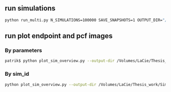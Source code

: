 
## run simulations
```bash
python run_multi.py N_SIMULATIONS=100000 SAVE_SNAPSHOTS=1 OUTPUT_DIR="/Volumes/LaCie/Thesis_work/Simulations_base" --BATCH_SIZE=250
```

## run plot endpoint and pcf images
### By parameters
```bash
patrik$ python plot_sim_overview.py --output-dir /Volumes/LaCie/Thesis_work/Simulations_base --by-params --D 0.01 --tol-log10-d 0.02 --radius 7.5 --tol-r 2.5 --log10-alpha -5.1 --tol-log10-alpha 0.2
```

### By sim\_id
```bash
python plot_sim_overview.py --output-dir /Volumes/LaCie/Thesis_work/Simulations_base --sim-id 500
```

